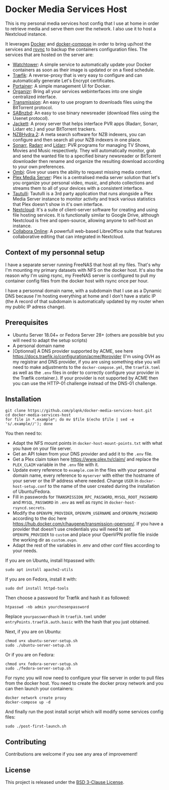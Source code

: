 # Docker Media Services Host

This is my personal media services host config that I use at home in order to retrieve media and serve them over the network. I also use it to host a Nextcloud instance.

It leverages [Docker](https://www.docker.com/) and [docker-compose](https://docs.docker.com/compose/) in order to bring up/host the services and [rsync](https://rsync.samba.org/) to backup the containers configuration files. The services that are hosted on the server are:

- [Watchtower](https://github.com/v2tec/watchtower): A simple service to automatically update your Docker containers as soon as their image is updated or on a fixed schedule.
- [Træfik](https://traefik.io/): A reverse-proxy that is very easy to configure and can automatically generate Let's Encrypt certificates.
- [Portainer](https://www.portainer.io/): A simple management UI for Docker.
- [Organizr](https://github.com/causefx/Organizr): Bring all your services webinterfaces into one single centralized interface.
- [Transmission](https://transmissionbt.com/): An easy to use program to downloads files using the BitTorrent protocol.
- [SABnzbd](https://sabnzbd.org/): An easy to use binary newsreader (download files using the Usenet protocol).
- [Jackett](https://github.com/Jackett/Jackett): A proxy server that helps interface PVR apps (Radarr, Sonarr, Lidarr etc.) and your BitTorrent trackers.
- [NZBHydra 2](https://github.com/theotherp/nzbhydra2): A meta search software for NZB indexers, you can configure and then search all your NZB indexers in one place.
- [Sonarr](https://sonarr.tv/), [Radarr](https://radarr.video/) and [Lidarr](https://lidarr.audio/): PVR programs for managing TV Shows, Movies and Music respectively. They will automatically monitor, grab and send the wanted file to a specified binary newsreader or BitTorrent downloader then rename and organize the resulting download according to your own preferences.
- [Ombi](https://ombi.io/): Give your users the ability to request missing media content.
- [Plex Media Server](https://www.plex.tv/): Plex is a centralised media server solution that let's you organize your personal video, music, and photo collections and streams them to all of your devices with a consistent interface.
- [Tautulli](https://tautulli.com/): Tautulli is a 3rd party application that runs alongside a Plex Media Server instance to monitor activity and track various statistics that Plex doesn't show in it's own interface.
- [Nextcloud](https://nextcloud.com/): It's a suite of client-server software for creating and using file hosting services. It is functionally similar to Google Drive, although Nextcloud is free and open-source, allowing anyone to self-host an instance.
- [Collabora Online](https://www.collaboraoffice.com/collabora-online/): A powerfull web-based LibreOffice suite that features collaborative editing that can integrated in Nextcloud.

## Context of my personnal setup

I have a separate server running FreeNAS that host all my files. That's why I'm mounting my primary datasets with NFS on the docker host. It's also the reason why I'm using rsync, my FreeNAS server is configured to pull my container config files from the docker host with rsync once per hour.

I have a personnal domain name, with a subdomain that I use as a Dynamic DNS because I'm hosting everything at home and I don't have a static IP (the A record of that subdomain is automatically updated by my router when my public IP adress change).

## Prerequisites

- Ubuntu Server 18.04+ or Fedora Server 28+ (others are possible but you will need to adapt the setup scripts)
- A personal domain name
- [Optionnal] A DNS provider supported by ACME, see here <https://docs.traefik.io/configuration/acme/#provider> (I'm using OVH as my registrar and DNS provider, if you are using something else you will need to make adjustments to the `docker-compose.yml`, the `traefik.toml` as well as the `.env` files in order to correctly configure your provider in the Træfik container.). If your provider is not supported by ACME then you can use the HTTP-01 challenge instead of the DNS-01 challenge.

## Installation

```shell-script
git clone https://github.com/plqnk/docker-media-services-host.git
cd docker-media-services-host
for file in *.example*; do mv $file $(echo $file | sed -e 's/.example//'); done
```

You then need to:

- Adapt the NFS mount points in `docker-host-mount-points.txt` with what you have on your file server.
- Get an API token from your DNS provider and add it to the `.env` file.
- Get a Plex claim token here <https://www.plex.tv/claim/> and replace the `PLEX_CLAIM` variable in the `.env` file with it.
- Update every reference to `example.com` in the files with your personal domain name, every reference to `myserver` with either the hostname of your server or the IP address where needed. Change `USER` in `docker-host-setup.conf` to the name of the user created during the installation of Ubuntu/Fedora.
- Fill in passwords for `TRANSMISSION_RPC_PASSWORD`, `MYSQL_ROOT_PASSWORD` and `MYSQL_PASSWORD` in `.env` as well as rsync in `docker-host-rsyncd.secrets`.
- Modify the `OPENVPN_PROVIDER`, `OPENVPN_USERNAME` and `OPENVPN_PASSWORD` according to the doc here <https://hub.docker.com/r/haugene/transmission-openvpn/>. If you have a provider that doesn't use credentials you will need to set `OPENVPN_PROVIDER` to `custom` and place your OpenVPN profile file inside the working dir as `custom.ovpn`.
- Adapt the rest of the variables in .env and other conf files according to your needs.

If you are on Ubuntu, install htpasswd with:

```shell-script
sudo apt install apache2-utils
```

If you are on Fedora, install it with:

```shell-script
sudo dnf install httpd-tools
```

Then choose a password for Træfik and hash it as followed:

```shell-script
htpasswd -nb admin yourchosenpassword
```

Replace `yourpasswordhash` in `traefik.toml` under `entryPoints.traefik.auth.basic` with the hash that you just obtained.

Next, if you are on Ubuntu:

```shell-script
chmod u+x ubuntu-server-setup.sh
sudo ./ubuntu-server-setup.sh
```

Or if you are on Fedora:

```shell-script
chmod u+x fedora-server-setup.sh
sudo ./fedora-server-setup.sh
```

For rsync you will now need to configure your file server in order to pull files from the docker host.
You need to create the docker proxy network and you can then launch your containers:

```shell-script
docker network create proxy
docker-compose up -d
```

And finally run the post install script which will modify some services config files:

```shell-script
sudo ./post-first-launch.sh
```

## Contributing

Contributions are welcome if you see any area of improvement!

## License

This project is released under the [BSD 3-Clause License](https://opensource.org/licenses/BSD-3-Clause).